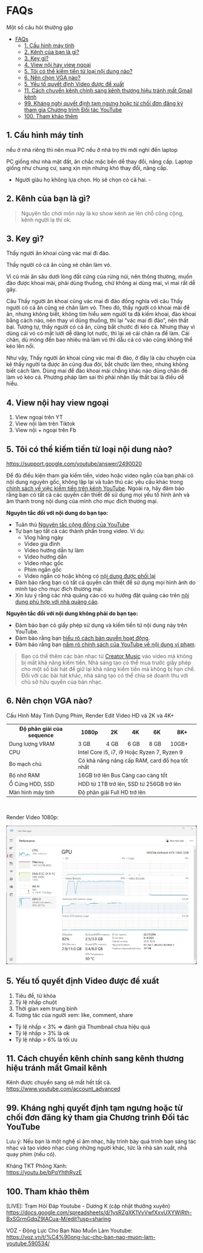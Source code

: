 # FAQs

Một số câu hỏi thường gặp

- [FAQs](#faqs)
  - [1. Cấu hình máy tính](#1-cấu-hình-máy-tính)
  - [2. Kênh của bạn là gì?](#2-kênh-của-bạn-là-gì)
  - [3. Key gì?](#3-key-gì)
  - [4. View nội hay view ngoại](#4-view-nội-hay-view-ngoại)
  - [5. Tôi có thể kiếm tiền từ loại nội dung nào?](#5-tôi-có-thể-kiếm-tiền-từ-loại-nội-dung-nào)
  - [6. Nên chọn VGA nào?](#6-nên-chọn-vga-nào)
  - [5. Yếu tố quyết định Video được đề xuất](#5-yếu-tố-quyết-định-video-được-đề-xuất)
  - [11. Cách chuyển kênh chính sang kênh thương hiệu tránh mất Gmail kênh](#11-cách-chuyển-kênh-chính-sang-kênh-thương-hiệu-tránh-mất-gmail-kênh)
  - [99. Kháng nghị quyết định tạm ngưng hoặc từ chối đơn đăng ký tham gia Chương trình Đối tác YouTube](#99-kháng-nghị-quyết-định-tạm-ngưng-hoặc-từ-chối-đơn-đăng-ký-tham-gia-chương-trình-đối-tác-youtube)
  - [100. Tham khảo thêm](#100-tham-khảo-thêm)


## 1. Cấu hình máy tính

nếu ở nhà riêng thì nên mua PC
nếu ở nhà trọ thì mới nghĩ đến laptop

PC giống như nhà mặt đất, ăn chắc mặc bền dễ thay đổi, nâng cấp.
Laptop giống như chung cư, sang xịn mịn nhưng khó thay đổi, nâng cấp.

- Người giàu họ không lựa chọn. Họ sẽ chọn có cả hai. -

## 2. Kênh của bạn là gì?

> Nguyên tắc chơi môn này là ko show kênh ae lên chỗ công cộng, kênh người lạ thì ok.

## 3. Key gì?

Thấy người ăn khoai cũng vác mai đi đào.

Thấy người có cá ăn cũng xé chăn làm vó.

Vì củ mài ăn sâu dưới lòng đất cứng của rừng núi, nên thông thường, muốn đào được khoai mài, phải dùng thuổng, chứ không ai dùng mai, vì mai rất dễ gãy.

Câu Thấy người ăn khoai cũng vác mai đi đào đồng nghĩa với câu Thấy người có cá ăn cũng xé chăn làm vó. Theo đó, thấy người có khoai mài để ăn, nhưng không biết, không tìm hiểu xem người ta đã kiếm khoai, đào khoai bằng cách nào, nên thay vì dùng thuổng, thì lại “vác mai đi đào”, nên thất bại. Tương tự, thấy người có cá ăn, cũng bắt chước đi kéo cá. Nhưng thay vì dùng cái vó có mắt lưới dễ dàng lọt nước, thì lại xé cái chăn ra để làm. Cái chăn, dù mỏng đến bao nhiêu mà làm vó thì dẫu cá có vào cũng không thể kéo lên nổi.

Như vậy, Thấy người ăn khoai cũng vác mai đi đào, ở đây là câu chuyện của kẻ thấy người ta được ăn cũng đua đòi, bắt chước làm theo, nhưng không biết cách làm. Dùng mai để đào khoai mài chẳng khác nào dùng chăn để làm vó kéo cá. Phương pháp làm sai thì phải nhận lấy thất bại là điều dễ hiểu.


## 4. View nội hay view ngoại

1. View ngoại trên YT
2. View nội làm trên Tiktok
3. View nội + ngoại trên Fb

## 5. Tôi có thể kiếm tiền từ loại nội dung nào?

https://support.google.com/youtube/answer/2490020

Để đủ điều kiện tham gia kiếm tiền, video hoặc video ngắn của bạn phải có nội dung nguyên gốc, không lặp lại và tuân thủ các yêu cầu khác trong [chính sách về việc kiếm tiền trên kênh YouTube](https://support.google.com/youtube/answer/1311392?sjid=16228855224419832187-NC). Ngoài ra, hãy đảm bảo rằng bạn có tất cả các quyền cần thiết để sử dụng mọi yếu tố hình ảnh và âm thanh trong nội dung của mình cho mục đích thương mại.

**Nguyên tắc đối với nội dung do bạn tạo:**

- Tuân thủ [Nguyên tắc cộng đồng của YouTube](http://www.youtube.com/t/community_guidelines)
- Tự bạn tạo tất cả các thành phần trong video. Ví dụ:
  - Vlog hằng ngày
  - Video gia đình
  - Video hướng dẫn tự làm
  - Video hướng dẫn
  - Video nhạc gốc
  - Phim ngắn gốc
  - Video ngắn có hoặc không có [nội dung được phối lại](https://support.google.com/youtube/answer/10623810)
- Đảm bảo rằng bạn có tất cả quyền cần thiết để sử dụng mọi hình ảnh do mình tạo cho mục đích thương mại.
- Xin lưu ý rằng các nhà quảng cáo có xu hướng đặt quảng cáo trên [nội dung phù hợp với nhà quảng cáo](https://support.google.com/youtube/answer/6162278).

**Nguyên tắc đối với nội dung không phải do bạn tạo:**

- Đảm bảo bạn có giấy phép sử dụng và kiếm tiền từ nội dung này trên YouTube.
- Đảm bảo rằng bạn [hiểu rõ cách bản quyền hoạt động](https://support.google.com/youtube/answer/2797466).
- Đảm bảo rằng bạn [nắm rõ chính sách của YouTube về nội dung vi phạm](https://support.google.com/youtube/answer/2801973).

> Bạn có thể thêm các bản nhạc từ [Creator Music](https://support.google.com/youtube/answer/11610212) vào video mà không bị mất khả năng kiếm tiền. Nhà sáng tạo có thể mua trước giấy phép cho một số bài hát để giữ lại khả năng kiếm tiền mà không bị hạn chế. Đối với các bài hát khác, nhà sáng tạo có thể chia sẻ doanh thu với chủ sở hữu quyền của bản nhạc.


## 6. Nên chọn VGA nào?

Cấu Hình Máy Tính Dựng Phim, Render Edit Video HD và 2K và 4K+

<table>
	<tr>
		<th>Độ phân giải của sequence</th>
		<th>1080p</th>
		<th>2K</th>
		<th>4K</th>
		<th>6K</th>
		<th>8K+</th>
	</tr>
	<tr>
		<td>Dung lượng VRAM</td>
		<td>3 GB</td>
		<td>4 GB</td>
		<td>6 GB</td>
		<td>8 GB</td>
		<td>10GB+</td>
	</tr>
	<tr>
		<td>CPU</td>
		<td colspan="5">Intel Core i5, i7, i9 Hoặc Ryzen 7, Ryzen 9</td>
	</tr>
	<tr>
		<td>Bo mạch chủ</td>
		<td colspan="5">Có khả năng nâng cấp RAM, card đồ họa tốt nhất</td>
	</tr>
	<tr>
		<td>Bộ nhớ RAM</td>
		<td colspan="5">16GB trở lên Bus Càng cao càng tốt</td>
	</tr>
	<tr>
		<td>Ổ Cứng HDD, SSD</td>
		<td colspan="5">HDD từ 1TB trở lên, SSD từ 256GB trở lên</td>
	</tr>
	<tr>
		<td>Màn hình máy tính</td>
		<td colspan="5">Độ phân giải Full HD trở lên</td>
	</tr>
</table>​​

Render Video 1080p:

![300 Key làm view ngoại](https://raw.githubusercontent.com/300keyviewngoai/300keyviewngoai.github.io/refs/heads/main/assets/9b5a56fdbb13054d5c02.jpg "300 Key làm view ngoại")


## 5. Yếu tố quyết định Video được đề xuất

1. Tiêu đề, từ khóa
2. Tỷ lệ nhấp chuột
3. Thời gian xem trung bình
4. Tương tác của người xem: like, comment, share

- Tỷ lệ nhấp < 3% => đánh giá Thumbnail chưa hiệu quả
- Tỷ lệ nhấp > 3% là ok
- Tỷ lệ nhấp > 6% là tối ưu


## 11. Cách chuyển kênh chính sang kênh thương hiệu tránh mất Gmail kênh

Kênh được chuyển sang sẽ mất hết tất cả.
https://www.youtube.com/account_advanced


## 99. Kháng nghị quyết định tạm ngưng hoặc từ chối đơn đăng ký tham gia Chương trình Đối tác YouTube

Lưu ý: Nếu bạn là một nghệ sĩ âm nhạc, hãy trình bày quá trình bạn sáng tác nhạc và tạo video nhạc cùng những người khác, tức là nhà sản xuất, nhà quay phim (nếu có).

Kháng TKT Phông Xanh:  
https://youtu.be/bPqYhthRyzE

## 100. Tham khảo thêm

[LIVE]: Trạm Hỏi Đáp Youtube - Dương K (cập nhật thường xuyên)  
https://docs.google.com/spreadsheets/d/1ysRZgXK1VvVwfXxvUXYWiRth-BxSGrmGdqZ9lACua-M/edit?usp=sharing

VOZ - Động Lực Cho Bạn Nào Muốn Làm Youtube:  
https://voz.vn/t/%C4%90ong-luc-cho-ban-nao-muon-lam-youtube.590534/
